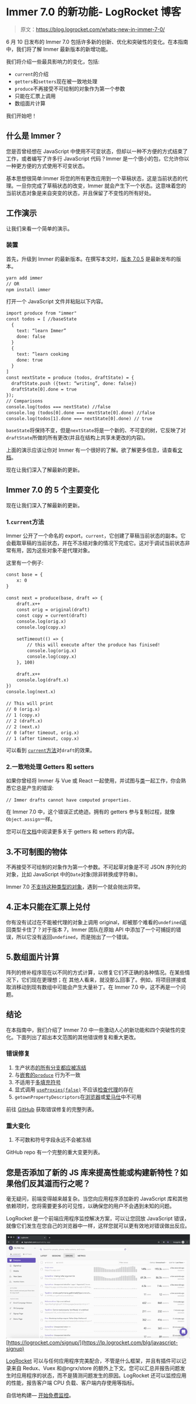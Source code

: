 # Immer 7.0 的新功能- LogRocket 博客

> 原文：<https://blog.logrocket.com/whats-new-in-immer-7-0/>

6 月 10 日发布的 Immer 7.0 包括许多新的创新、优化和突破性的变化。在本指南中，我们将了解 Immer 最新版本的新增功能。

我们将介绍一些最具影响力的变化，包括:

*   `current`的介绍
*   `getters`和`setters`现在被一致地处理
*   `produce`不再接受不可绘制的对象作为第一个参数
*   只能在汇票上调用
*   数组面片计算

我们开始吧！

## 什么是 Immer？

您是否曾经想在 JavaScript 中使用不可变状态，但却以一种不方便的方式结束了工作，或者编写了许多行 JavaScript 代码？Immer 是一个很小的包，它允许你以一种更方便的方式使用不可变状态。

基本思想很简单:Immer 将您的所有更改应用到一个草稿状态，这是当前状态的代理。一旦你完成了草稿状态的改变，Immer 就会产生下一个状态。这意味着您的当前状态对象是来自突变的状态，并且保留了不变性的所有好处。

## 工作演示

让我们来看一个简单的演示。

### 装置

首先，升级到 Immer 的最新版本。在撰写本文时，[版本 7.0.5](https://github.com/immerjs/immer/releases/tag/v7.0.5) 是最新发布的版本。

```
yarn add immer
// OR
npm install immer

```

打开一个 JavaScript 文件并粘贴以下内容。

```
import produce from "immer"
const todos = [ //baseState
  {
    text: “learn Immer”
    done: false
  }
  {
    text: “learn cookimg
    done: true
  }
]
const nextState = produce (todos, draftState) = {
  draftState.push ({text: “writing”, done: false})
  draftState[0].done = true
});
// Comparisons
console.log(todos === nextState) //false
console.log (todos[0].done === nextState[0].done) //false
console.log(todos[1].done === nextState[0].done) // true

```

`baseState`将保持不变，但是`nextState`将是一个新的、不可变的树，它反映了对`draftState`所做的所有更改(并且在结构上共享未更改的内容)。

上面的演示应该让你对 Immer 有一个很好的了解。欲了解更多信息，请查看[文档](https://immerjs.github.io/immer/docs/introduction)。

现在让我们深入了解最新的更新。

## Immer 7.0 的 5 个主要变化

现在让我们深入了解最新的更新。

### 1.`current`方法

Immer 公开了一个命名的 export，`current`，它创建了草稿当前状态的副本。它会截取草稿的当前状态，并在不冻结对象的情况下完成它。这对于调试当前状态非常有用，因为这些对象不是代理对象。

这里有一个例子:

```
const base = {
    x: 0
}

const next = produce(base, draft => {
    draft.x++
    const orig = original(draft)
    const copy = current(draft)
    console.log(orig.x)
    console.log(copy.x)

    setTimeout(() => {
        // this will execute after the produce has finised!
        console.log(orig.x)
        console.log(copy.x)
    }, 100)

    draft.x++
    console.log(draft.x)
})
console.log(next.x)

// This will print
// 0 (orig.x)
// 1 (copy.x)
// 2 (draft.x)
// 2 (next.x)
// 0 (after timeout, orig.x)
// 1 (after timeout, copy.x)

```

可以看到 [`current`方法](https://immerjs.github.io/immer/docs/current)对`draft`的效果。

### 2.一致地处理 Getters 和 setters

如果你曾经将 Immer 与 Vue 或 React 一起使用，并试图与[类](https://immerjs.github.io/immer/docs/complex-objects)一起工作，你会熟悉它总是产生的错误:

`// Immer drafts cannot have computed properties.`

在 Immer 7.0 中，这个错误正式绝迹。拥有的 getters 参与复制过程，就像`Object.assign`一样。

您可以在[文档](https://immerjs.github.io/immer/docs/complex-objects#semantics-in-detail)中阅读更多关于 getters 和 setters 的内容。

## 3.不可制图的物体

不再接受不可绘制的对象作为第一个参数。不可起草对象是不可 JSON 序列化的对象，比如 JavaScript 中的`Date`对象(除非转换成字符串)。

Immer 7.0 [不支持这种类型的对象](https://github.com/immerjs/immer/blob/master/docs/complex-objects.md)，遇到一个就会抛出异常。

## 4.正本只能在汇票上兑付

你有没有试过在不能被代理的对象上调用 original，却被那个难看的`undefined`返回类型卡住了？对于版本 7，Immer 团队在原始 API 中添加了一个可捕捉的错误，所以它没有返回`undefined`，而是抛出了一个错误。

## 5.数组面片计算

阵列的修补程序现在以不同的方式计算，以修复它们不正确的各种情况。在某些情况下，它们现在更理想；在
其他人看来，就没那么回事了。例如，将项目拼接或取消移动到现有数组中可能会产生大量补丁。在 Immer 7.0 中，这不再是一个问题。

## 结论

在本指南中，我们介绍了 Immer 7.0 中一些激动人心的新功能和四个突破性的变化。下面列出了超出本文范围的其他错误修复和重大更改。

### 错误修复

1.  生产状态[的所有分支都应被冻结](https://github.com/immerjs/immer/issues/462)
2.  与[嵌套的`produce`](https://github.com/immerjs/immer/issues/588) 行为不一致
3.  不适用于[多填充符号](https://github.com/immerjs/immer/issues/577)
4.  显式调用 [`useProxies(false)`](https://github.com/immerjs/immer/pull/609) 不应该[检查代理](https://github.com/immerjs/immer/issues/514)的存在
5.  `getownPropertyDescriptors`在[浏览器](https://github.com/immerjs/immer/commit/c7a47e251e9289561d7a7c539576c80e17dae2de)或[爱马仕](https://github.com/immerjs/immer/issues/626)中不可用

前往 [GitHub](https://github.com/immerjs/immer/releases/tag/v7.0.0) 获取错误修复的完整列表。

### 重大变化

1.  不可数和符号字段永远不会被冻结

GitHub repo 有一个完整的重大变更列表。

## 您是否添加了新的 JS 库来提高性能或构建新特性？如果他们反其道而行之呢？

毫无疑问，前端变得越来越复杂。当您向应用程序添加新的 JavaScript 库和其他依赖项时，您将需要更多的可见性，以确保您的用户不会遇到未知的问题。

LogRocket 是一个前端应用程序监控解决方案，可以让您回放 JavaScript 错误，就像它们发生在您自己的浏览器中一样，这样您就可以更有效地对错误做出反应。

[![LogRocket Dashboard Free Trial Banner](img/e8a0ab42befa3b3b1ae08c1439527dc6.png)](https://lp.logrocket.com/blg/javascript-signup)[https://logrocket.com/signup/](https://lp.logrocket.com/blg/javascript-signup)

[LogRocket](https://lp.logrocket.com/blg/javascript-signup) 可以与任何应用程序完美配合，不管是什么框架，并且有插件可以记录来自 Redux、Vuex 和@ngrx/store 的额外上下文。您可以汇总并报告问题发生时应用程序的状态，而不是猜测问题发生的原因。LogRocket 还可以监控应用的性能，报告客户端 CPU 负载、客户端内存使用等指标。

自信地构建— [开始免费监控](https://lp.logrocket.com/blg/javascript-signup)。